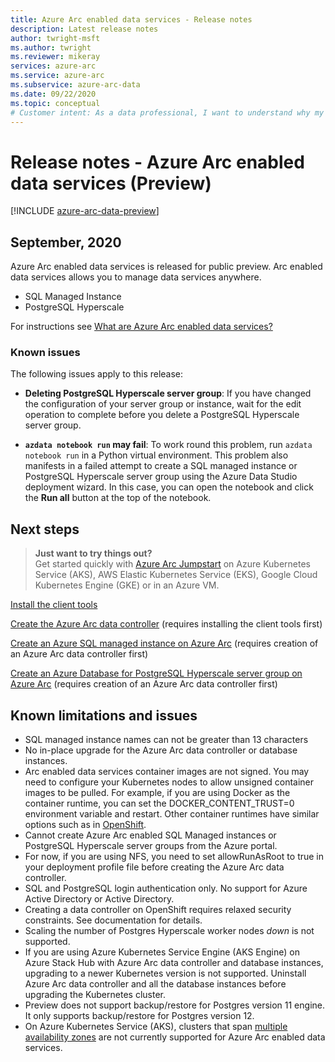 ```yaml
---
title: Azure Arc enabled data services - Release notes
description: Latest release notes 
author: twright-msft
ms.author: twright
ms.reviewer: mikeray
services: azure-arc
ms.service: azure-arc
ms.subservice: azure-arc-data
ms.date: 09/22/2020
ms.topic: conceptual
# Customer intent: As a data professional, I want to understand why my solutions would benefit from running with Azure Arc enabled data services so that I can leverage the capability of the feature.
---
```


# Release notes - Azure Arc enabled data services (Preview)

[!INCLUDE [azure-arc-data-preview](../../../includes/azure-arc-data-preview.md)]

## September, 2020

Azure Arc enabled data services is released for public preview. Arc enabled data services allows you to manage data services anywhere.

- SQL Managed Instance
- PostgreSQL Hyperscale

For instructions see [What are Azure Arc enabled data services?](overview.md)

### Known issues

The following issues apply to this release:

* **Deleting PostgreSQL Hyperscale server group**: If you have changed the configuration of your server group or instance, wait for the edit operation to complete before you delete a PostgreSQL Hyperscale server group.

* **`azdata notebook run` may fail**: To work round this problem, run `azdata notebook run` in a Python virtual environment. This problem also manifests in a failed attempt to create a SQL managed instance or PostgreSQL Hyperscale server group using the Azure Data Studio deployment wizard. In this case, you can open the notebook and click the **Run all** button at the top of the notebook.

## Next steps

> **Just want to try things out?**  
> Get started quickly with [Azure Arc Jumpstart](https://github.com/microsoft/azure_arc#azure-arc-enabled-data-services) on Azure Kubernetes Service (AKS), AWS Elastic Kubernetes Service (EKS), Google Cloud Kubernetes Engine (GKE) or in an Azure VM.

[Install the client tools](install-client-tools.md)

[Create the Azure Arc data controller](create-data-controller.md) (requires installing the client tools first)

[Create an Azure SQL managed instance on Azure Arc](create-sql-managed-instance.md) (requires creation of an Azure Arc data controller first)

[Create an Azure Database for PostgreSQL Hyperscale server group on Azure Arc](create-postgresql-hyperscale-server-group.md) (requires creation of an Azure Arc data controller first)

## Known limitations and issues

- SQL managed instance names can not be greater than 13 characters
- No in-place upgrade for the Azure Arc data controller or database instances.
- Arc enabled data services container images are not signed.  You may need to configure your Kubernetes nodes to allow unsigned container images to be pulled.  For example, if you are using Docker as the container runtime, you can set the DOCKER_CONTENT_TRUST=0 environment variable and restart.  Other container runtimes have similar options such as in [OpenShift](https://docs.openshift.com/container-platform/4.5/openshift_images/image-configuration.html#images-configuration-file_image-configuration).
- Cannot create Azure Arc enabled SQL Managed instances or PostgreSQL Hyperscale server groups from the Azure portal.
- For now, if you are using NFS, you need to set allowRunAsRoot to true in your deployment profile file before creating the Azure Arc data controller.
- SQL and PostgreSQL login authentication only.  No support for Azure Active Directory or Active Directory.
- Creating a data controller on OpenShift requires relaxed security constraints.  See documentation for details.
- Scaling the number of Postgres Hyperscale worker nodes _down_ is not supported.
- If you are using Azure Kubernetes Service Engine (AKS Engine) on Azure Stack Hub with Azure Arc data controller and database instances, upgrading to a newer Kubernetes version is not supported. Uninstall Azure Arc data controller and all the database instances before upgrading the Kubernetes cluster.
- Preview does not support backup/restore for Postgres version 11 engine. It only supports backup/restore for Postgres version 12.
- On Azure Kubernetes Service (AKS), clusters that span [multiple availability zones](../../aks/availability-zones.md) are not currently supported for Azure Arc enabled data services.
